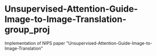 # Unsupervised-Attention-Guide-Image-to-Image-Translation-group_proj
Implementation of NIPS paper "Unsupervised-Attention-Guide-Image-to-Image-Translation"
